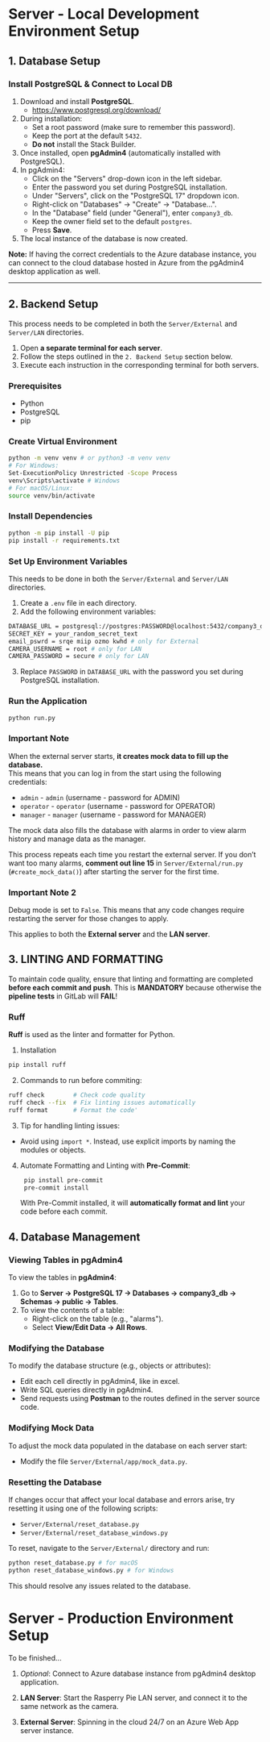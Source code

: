 # Server - Local Development Environment Setup

## 1. Database Setup

### Install PostgreSQL & Connect to Local DB

1. Download and install **PostgreSQL**.
   - https://www.postgresql.org/download/
2. During installation:
   - Set a root password (make sure to remember this password).
   - Keep the port at the default `5432`.
   - **Do not** install the Stack Builder.
3. Once installed, open **pgAdmin4** (automatically installed with PostgreSQL).
4. In pgAdmin4:
   - Click on the "Servers" drop-down icon in the left sidebar.
   - Enter the password you set during PostgreSQL installation.
   - Under "Servers", click on the "PostgreSQL 17" dropdown icon.
   - Right-click on "Databases" → "Create" → "Database...".
   - In the "Database" field (under "General"), enter `company3_db`.
   - Keep the owner field set to the default `postgres`.
   - Press **Save**.
5. The local instance of the database is now created.

**Note:** If having the correct credentials to the Azure database instance, you can connect to the cloud database hosted in Azure from the pgAdmin4 desktop application as well.

---

## 2. Backend Setup

This process needs to be completed in both the `Server/External` and `Server/LAN` directories.

1. Open **a separate terminal for each server**.
2. Follow the steps outlined in the `2. Backend Setup` section below.
3. Execute each instruction in the corresponding terminal for both servers.


### Prerequisites

- Python
- PostgreSQL
- pip

### Create Virtual Environment

```bash
python -m venv venv # or python3 -m venv venv
# For Windows:
Set-ExecutionPolicy Unrestricted -Scope Process
venv\Scripts\activate # Windows
# For macOS/Linux:
source venv/bin/activate
```

### Install Dependencies

```bash
python -m pip install -U pip
pip install -r requirements.txt
```

### Set Up Environment Variables

This needs to be done in both the `Server/External` and `Server/LAN` directories.

1. Create a `.env` file in each directory.
2. Add the following environment variables:

```bash
DATABASE_URL = postgresql://postgres:PASSWORD@localhost:5432/company3_db
SECRET_KEY = your_random_secret_text
email_pswrd = srqe miip ozmo kwhd # only for External
CAMERA_USERNAME = root # only for LAN
CAMERA_PASSWORD = secure # only for LAN
```

3. Replace `PASSWORD` in `DATABASE_URL` with the password you set during PostgreSQL installation.

### Run the Application

```bash
python run.py
```

### Important Note

When the external server starts, **it creates mock data to fill up the database.**  
This means that you can log in from the start using the following credentials:

- `admin` - `admin` (username - password for ADMIN)
- `operator` - `operator` (username - password for OPERATOR)
- `manager` - `manager` (username - password for MANAGER)

The mock data also fills the database with alarms in order to view alarm history and manage data as the manager.

This process repeats each time you restart the external server. If you don’t want too many alarms, **comment out line 15** in `Server/External/run.py` (`#create_mock_data()`) after starting the server for the first time.

### Important Note 2

Debug mode is set to `False`. This means that any code changes require restarting the server for those changes to apply.

This applies to both the **External server** and the **LAN server**.

## 3. LINTING AND FORMATTING

To maintain code quality, ensure that linting and formatting are completed **before each commit and push**. This is **MANDATORY** because otherwise the **pipeline tests** in GitLab will **FAIL**!

### Ruff

**Ruff** is used as the linter and formatter for Python.

1. Installation

```bash
pip install ruff
```

2. Commands to run before commiting:

```bash
ruff check        # Check code quality
ruff check --fix  # Fix linting issues automatically
ruff format       # Format the code'
```

3. Tip for handling linting issues:

- Avoid using `import *`. Instead, use explicit imports by naming the modules or objects.

4. Automate Formatting and Linting with **Pre-Commit**:
   ```bash
    pip install pre-commit
    pre-commit install
   ```
   With Pre-Commit installed, it will **automatically format and lint** your code before each commit.

## 4. Database Management

### Viewing Tables in pgAdmin4

To view the tables in **pgAdmin4**:

1. Go to **Server → PostgreSQL 17 → Databases → company3_db → Schemas → public → Tables**.
2. To view the contents of a table:
   - Right-click on the table (e.g., "alarms").
   - Select **View/Edit Data → All Rows**.

### Modifying the Database

To modify the database structure (e.g., objects or attributes):

- Edit each cell directly in pgAdmin4, like in excel.
- Write SQL queries directly in pgAdmin4.
- Send requests using **Postman** to the routes defined in the server source code.

### Modifying Mock Data

To adjust the mock data populated in the database on each server start:

- Modify the file `Server/External/app/mock_data.py`.

### Resetting the Database

If changes occur that affect your local database and errors arise, try resetting it using one of the following scripts:

- `Server/External/reset_database.py`
- `Server/External/reset_database_windows.py`

To reset, navigate to the `Server/External/` directory and run:

```bash
python reset_database.py # for macOS
python reset_database_windows.py # for Windows
```

This should resolve any issues related to the database.


# Server - Production Environment Setup
To be finished...

1. *Optional*: Connect to Azure database instance from pgAdmin4 desktop  application.

2. **LAN Server**: Start the Rasperry Pie LAN server, and connect it to the same network as the camera.

3. **External Server**: Spinning in the cloud 24/7 on an Azure Web App server instance.
